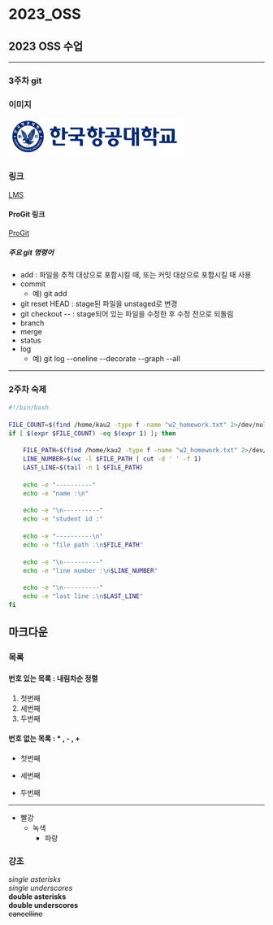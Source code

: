 # 2023_OSS
## 2023 OSS 수업
<hr/>

### 3주차 git

### 이미지
![Alt text](../image/kau_test.png)

### 링크
[LMS](https://lms.kau.ac.kr)

#### ProGit 링크
[ProGit](https://git-scm.com/book/en/v2)

##### 주요 git 명령어
* add : 파일을 추적 대상으로 포함시킬 때, 또는 커밋 대상으로 포함시킬 때 사용
* commit
	* 예) git add
* git reset HEAD : stage된 파일을 unstaged로 변경
* git checkout -- : stage되어 있는 파일을 수정한 후 수정 전으로 되돌림
* branch
* merge
* status
* log
	* 예) git log --oneline --decorate --graph --all
<hr/>

### 2주차 숙제
```sh
#!/bin/bash

FILE_COUNT=$(find /home/kau2 -type f -name "w2_homework.txt" 2>/dev/null | wc -l)
if [ $(expr $FILE_COUNT) -eq $(expr 1) ]; then

	FILE_PATH=$(find /home/kau2 -type f -name "w2_homework.txt" 2>/dev/null)
	LINE_NUMBER=$(wc -l $FILE_PATH | cut -d ' ' -f 1)
	LAST_LINE=$(tail -n 1 $FILE_PATH)

	echo -e "----------"
	echo -e "name :\n"

	echo -e "\n----------"
	echo -e "student id :"

	echo -e "----------\n"
	echo -e "file path :\n$FILE_PATH"

	echo -e "\n----------"
	echo -e "line number :\n$LINE_NUMBER"

	echo -e "\n----------"
	echo -e "last line :\n$LAST_LINE"
fi
```

## 마크다운
### 목록
#### 번호 있는 목록 : 내림차순 정렬
1. 첫번째
3. 세번째
2. 두번째

#### 번호 없는 목록 : * , - , +
* 첫번째  
 
* 세번째   

* 두번째   

<hr/>

* 빨강
	* 녹색
		* 파랑

### 강조
*single asterisks*   
_single underscores_   
**double asterisks**   
__double underscores__   
~~cancelline~~   
